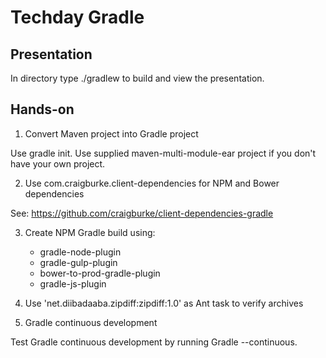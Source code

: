 Techday Gradle
=

Presentation
-

In directory type ./gradlew to build and view the presentation.

Hands-on
-

1. Convert Maven project into Gradle project

Use gradle init.
Use supplied maven-multi-module-ear project if you don't have your own project.

2. Use com.craigburke.client-dependencies for NPM and Bower dependencies

See: https://github.com/craigburke/client-dependencies-gradle

3. Create NPM Gradle build using:

   - gradle-node-plugin
   - gradle-gulp-plugin
   - bower-to-prod-gradle-plugin
   - gradle-js-plugin

4. Use 'net.diibadaaba.zipdiff:zipdiff:1.0' as Ant task to verify archives

5. Gradle continuous development

Test Gradle continuous development by running Gradle --continuous.
